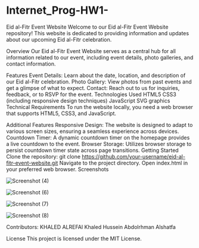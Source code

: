 # Internet_Prog-HW1-
Eid al-Fitr Event Website
Welcome to our Eid al-Fitr Event Website repository! This website is dedicated to providing information and updates about our upcoming Eid al-Fitr celebration.

Overview
Our Eid al-Fitr Event Website serves as a central hub for all information related to our event, including event details, photo galleries, and contact information.

Features
Event Details: Learn about the date, location, and description of our Eid al-Fitr celebration.
Photo Gallery: View photos from past events and get a glimpse of what to expect.
Contact: Reach out to us for inquiries, feedback, or to RSVP for the event.
Technologies Used
HTML5
CSS3 (including responsive design techniques)
JavaScript
SVG graphics
Technical Requirements
To run the website locally, you need a web browser that supports HTML5, CSS3, and JavaScript.

Additional Features
Responsive Design: The website is designed to adapt to various screen sizes, ensuring a seamless experience across devices.
Countdown Timer: A dynamic countdown timer on the homepage provides a live countdown to the event.
Browser Storage: Utilizes browser storage to persist countdown timer state across page transitions.
Getting Started
Clone the repository: git clone https://github.com/your-username/eid-al-fitr-event-website.git
Navigate to the project directory.
Open index.html in your preferred web browser.
Screenshots

![Screenshot (4)](https://github.com/Kaldx5/Internet_Prog-HW1-/assets/96445641/26d42e28-844d-415f-8804-76746ed027dd)

![Screenshot (6)](https://github.com/Kaldx5/Internet_Prog-HW1-/assets/96445641/4ca868f4-2fb1-49e7-ae0a-dd2f26cbee0d)

![Screenshot (7)](https://github.com/Kaldx5/Internet_Prog-HW1-/assets/96445641/3a4f242e-160c-46af-9617-0aef2e91c8a0)

![Screenshot (8)](https://github.com/Kaldx5/Internet_Prog-HW1-/assets/96445641/e3a63fbe-d1a2-4c5e-a00b-8d160f59453a)

Contributors:
    KHALED ALREFAI
    Khaled Hussein
    Abdolrhman Alshatfa

License
This project is licensed under the MIT License.
